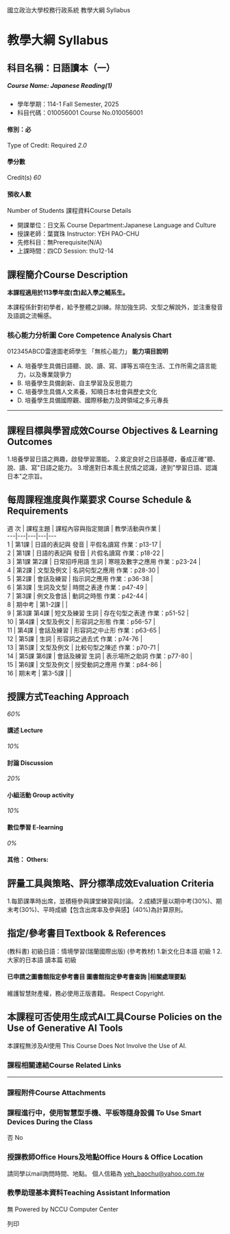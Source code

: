 國立政治大學校務行政系統 教學大綱 Syllabus
# 教學大綱 Syllabus
##  科目名稱：日語讀本（一）
#####  Course Name: Japanese Reading(1)
  * 學年學期：114-1 Fall Semester, 2025 
  * 科目代碼：010056001 Course No.010056001


#### 修別：必
Type of Credit: Required 
_2.0_
#### 學分數
Credit(s)
_60_
#### 預收人數
Number of Students
課程資料Course Details
  * 開課單位：日文系 Course Department:Japanese Language and Culture 
  * 授課老師：葉寶珠 Instructor: YEH PAO-CHU 
  * 先修科目：無Prerequisite(N/A)
  * 上課時間：四CD Session: thu12-14


##  課程簡介Course Description
**本課程適用於113學年度(含)起入學之輔系生。**
  
本課程係針對初學者，給予整體之訓練。除加強生詞、文型之解說外，並注重發音及語調之流暢感。
###  核心能力分析圖 Core Competence Analysis Chart
012345ABCD雷達圖老師學生
「無核心能力」 
**能力項目說明**
  * A. 培養學生具備日語聽、說、讀、寫、譯等五項在生活、工作所需之語言能力，以及專業競爭力
  * B. 培養學生具備創新、自主學習及反思能力
  * C. 培養學生具備人文素養，知曉日本社會與歷史文化
  * D. 培養學生具備國際觀、國際移動力及跨領域之多元專長


* * *
##  課程目標與學習成效Course Objectives & Learning Outcomes 
1.培養學習日語之興趣，啟發學習潛能。
2.奠定良好之日語基礎，養成正確"聽、說、讀、寫"日語之能力。
3.增進對日本風土民情之認識，達到"學習日語、認識日本"之宗旨。
##  每周課程進度與作業要求 Course Schedule & Requirements
週 次 |  課程主題 |  課程內容與指定閱讀 |  教學活動與作業 |   
---|---|---|---|---  
1 |  第1課 |  日語的表記與 發音 |  平假名讀寫 作業：p13-17 |   
2 |  第1課 |  日語的表記與 發音 |  片假名讀寫 作業：p18-22 |   
3 |  第1課 第2課 |  日常招呼用語 生詞 |  寒暄及數字之應用 作業：p23-24 |   
4 |  第2課 |  文型及例文 |  名詞句型之應用 作業：p28-30 |   
5 |  第2課 |  會話及練習 |  指示詞之應用 作業：p36-38 |   
6 |  第3課 |  生詞及文型 |  時間之表達 作業：p47-49 |   
7 |  第3課 |  例文及會話 |  動詞之時態 作業：p42-44 |   
8 |  期中考 |  第1-2課 |  |   
9 |  第3課 第4課 |  短文及練習 生詞 |  存在句型之表達 作業：p51-52 |   
10 |  第4課 |  文型及例文 |  形容詞之形態 作業：p56-57 |   
11 |  第4課 |  會話及練習 |  形容詞之中止形 作業：p63-65 |   
12 |  第5課 |  生詞 |  形容詞之過去式 作業：p74-76 |   
13 |  第5課 |  文型及例文 |  比較句型之陳述 作業：p70-71 |   
14 |  第5課 第6課 |  會話及練習 生詞 |  表示場所之助詞 作業：p77-80 |   
15 |  第6課 |  文型及例文 |  授受動詞之應用 作業：p84-86 |   
16 |  期末考 |  第3-5課 |  |   
##  授課方式Teaching Approach
_60%_
####  講述 Lecture
_10%_
####  討論 Discussion
_20%_
####  小組活動 Group activity
_10%_
####  數位學習 E-learning
_0%_
####  其他： Others:
##  評量工具與策略、評分標準成效Evaluation Criteria
1.每節課準時出席，並積極參與課堂練習與討論。
2.成績評量以期中考(30%)、期末考(30%)、平時成績【包含出席率及參與感】(40%)為計算原則。
##  指定/參考書目Textbook & References
(教科書) 初級日語：情境學習(瑞蘭國際出版)
(參考教材) 
1.新文化日本語 初級 1
2.大家的日本語 讀本篇 初級
####  已申請之圖書館指定參考書目  圖書館指定參考書查詢 |相關處理要點
維護智慧財產權，務必使用正版書籍。 Respect Copyright.
##  本課程可否使用生成式AI工具Course Policies on the Use of Generative AI Tools
本課程無涉及AI使用 This Course Does Not Involve the Use of AI.
###  課程相關連結Course Related Links
* * *
###  課程附件Course Attachments
###  課程進行中，使用智慧型手機、平板等隨身設備 To Use Smart Devices During the Class
否  No
###  授課教師Office Hours及地點Office Hours & Office Location
請同學以mail詢問時間、地點。
個人信箱為 yeh_baochu@yahoo.com.tw 
###  教學助理基本資料Teaching Assistant Information
無
Powered by NCCU Computer Center
  
列印
